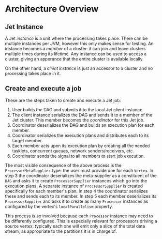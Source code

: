 # Architecture Overview

## Jet Instance

A Jet _instance_ is a unit where the processing takes place. There can
be multiple instances per JVM, however this only makes sense for
testing. An instance becomes a _member_ of a cluster: it can join
and leave clusters multiple times during its lifetime. Any instance
can be used to access a cluster, giving an apperance that the entire
cluster is available locally.

On the other hand, a _client instance_ is just an accessor to a cluster
and no processing takes place in it.

## Create and execute a job

These are the steps taken to create and execute a Jet job:

1. User builds the DAG and submits it to the local Jet client
instance.
1. The client instance serializes the DAG and sends it to a member of
the Jet cluster. This member becomes the _coordinator_ for this Jet job.
1. Coordinator deserializes the DAG and builds an execution plan for
each member.
1. Coordinator serializes the execution plans and distributes each to
its target member.
1. Each member acts upon its execution plan by creating all the needed
tasklets, concurrent queues, network senders/receivers, etc.
1. Coordinator sends the signal to all members to start job execution.

The most visible consequence of the above process is the
`ProcessorMetaSupplier` type: the user must provide one for each
`Vertex`. In step 3 the coordinator deserializes the meta-supplier as a
constituent of the `DAG` and asks it to create `ProcessorSupplier`
instances which go into the execution plans. A separate instance of
`ProcessorSupplier` is created specifically for each member's plan. In
step 4 the coordinator serializes these and sends each to its member. In
step 5 each member deserializes its `ProcessorSupplier` and asks it to
create as many `Processor` instances as configured by the vertex's
`localParallelism` property.

This process is so involved because each `Processor` instance may need
to be differently configured. This is especially relevant for processors
driving a source vertex: typically each one will emit only a slice of
the total data stream, as appropriate to the partitions it is in charge
of.
